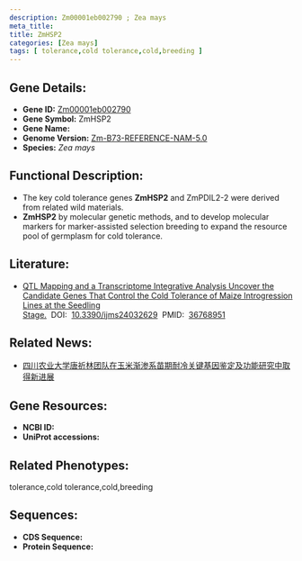 ```yaml
---
description: Zm00001eb002790 ; Zea mays
meta_title:
title: ZmHSP2
categories: [Zea mays]
tags: [ tolerance,cold tolerance,cold,breeding ]
---
```


## Gene Details:
- **Gene ID:**	[Zm00001eb002790]()
- **Gene Symbol:** ZmHSP2
- **Gene Name:** 
- **Genome Version:** [Zm-B73-REFERENCE-NAM-5.0]()
- **Species:** *Zea mays*

## Functional Description:
   - The key cold tolerance genes **ZmHSP2** and ZmPDIL2-2 were derived from related wild materials.
   - **ZmHSP2** by molecular genetic methods, and to develop molecular markers for marker-assisted selection breeding to expand the resource pool of germplasm for cold tolerance.

## Literature:
   - [QTL Mapping and a Transcriptome Integrative Analysis Uncover the Candidate Genes That Control the Cold Tolerance of Maize Introgression Lines at the Seedling Stage.]( https://www.mdpi.com/1422-0067/24/3/2629)&nbsp;&nbsp;DOI:&nbsp;&nbsp;[10.3390/ijms24032629](https://www.mdpi.com/1422-0067/24/3/2629)&nbsp;&nbsp;PMID:&nbsp;&nbsp;[36768951](https://pubmed.ncbi.nlm.nih.gov/36768951/)

## Related News:
   - [四川农业大学唐祈林团队在玉米渐渗系苗期耐冷关键基因鉴定及功能研究中取得新进展](https://mp.weixin.qq.com/s?__biz=MzU3ODY3MDM0NA==&mid=2247525531&idx=4&sn=d2154b5cc6e52344d54fd5f77e5ff85f&chksm=fd73fefcca0477ea1f67a90fab9f32c59e60355f14b5886ad969456dad033b372810dd296a9f&scene=27#wechat_redirect)

## Gene Resources:
- **NCBI ID:** [](https://www.ncbi.nlm.nih.gov/gene/?term=)
- **UniProt accessions:** [](https://www.uniprot.org/uniprotkb//entry)

## Related Phenotypes:
tolerance,cold tolerance,cold,breeding

## Sequences:
- **CDS Sequence:**
- **Protein Sequence:**
